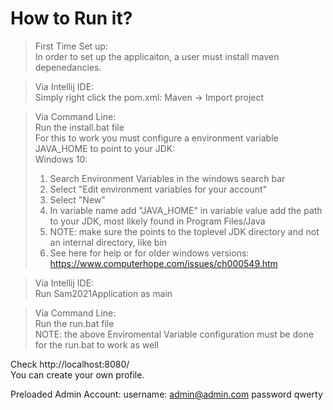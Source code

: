 # How to Run it?

> First Time Set up:\
In order to set up the applicaiton, a user must install maven depenedancies.

> Via Intellij IDE:\
Simply right click the pom.xml: Maven -> Import project

>Via Command Line:\
Run the install.bat file\
For this to work you must configure a environment variable JAVA_HOME to point to your JDK:\
>Windows 10:
>  1) Search Environment Variables in the windows search bar
>  2) Select "Edit environment variables for your account"
>  3) Select "New"
>  4) In variable name add "JAVA_HOME" in variable value add the path to your JDK, most likely found in Program Files/Java
>  5) NOTE: make sure the points to the toplevel JDK directory and not an internal directory, like bin
>  6) See here for help or for older windows versions: https://www.computerhope.com/issues/ch000549.htm


> Via Intellij IDE:\
Run Sam2021Application as main

>Via Command Line:\
Run the run.bat file\
NOTE: the above Enviromental Variable configuration must be done for the run.bat to work as well


Check http://localhost:8080/ \
You can create your own profile.

Preloaded Admin Account:
username: admin@admin.com password qwerty
